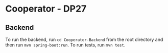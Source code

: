 # Cooperator - DP27

## Backend

To run the backend, run `cd Cooperator-Backend` from the root directory and then run `mvn spring-boot:run`. To run tests, run `mvn test`.
